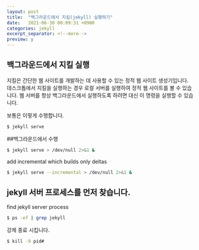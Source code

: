 ```yaml
---
layout: post
title:  "백그라운드에서 지킬(jekyll) 실행하기"
date:   2021-06-30 00:09:31 +0900
categories: jekyll
excerpt_separator: <!--more-->
preview: y
---
```


## 백그라운드에서 지킬 실행
지킬은 간단한 웹 사이트를 개발하는 데 사용할 수 있는 정적 웹 사이트 생성기입니다. 데스크톱에서 지킬을 실행하는 경우 로컬 서버를 실행하여 정적 웹 사이트를 볼 수 있습니다. 웹 서버를 항상 백그라운드에서 실행하도록 하려면 대신 이 명령을 실행할 수 있습니다.

보통은 이렇게 수행합니다.

<!--more-->

``` bash
$ jekyll serve
```

##백그라운드에서 수행

``` bash
$ jekyll serve > /dev/null 2>&1 &
```

add incremental which builds only deltas

``` bash
$ jekyll serve --incremental > /dev/null 2>&1 &
```

## jekyll 서버 프로세스를 먼저 찾습니다.

find jekyll server process

``` bash
$ ps -ef | grep jekyll
```

강제 종료 시킵니다.

``` bash
$ kill -9 pid#
```